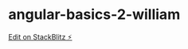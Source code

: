 # angular-basics-2-william

[Edit on StackBlitz ⚡️](https://stackblitz.com/edit/angular-basics-2-william)